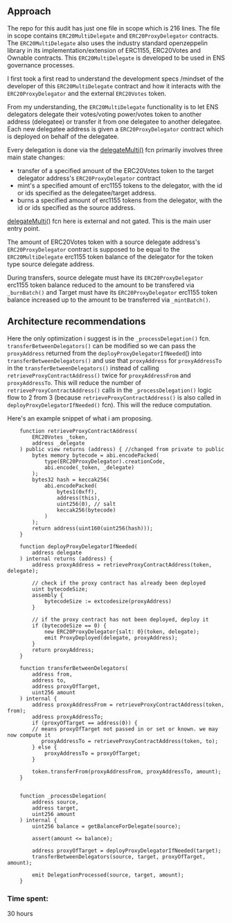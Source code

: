 ## Approach

The repo for this audit has just one file in scope which is 216 lines. The file in scope contains `ERC20MultiDelegate` and `ERC20ProxyDelegator` contracts. The `ERC20MultiDelegate` also uses the industry standard openzeppelin library in its implementation/extension of ERC1155, ERC20Votes and Ownable contracts. This `ERC20MultiDelegate` is developed to be used in ENS governance processes. 

I first took a first read to understand the development specs /mindset of the developer of this `ERC20MultiDelegate` contract and how it interacts with the `ERC20ProxyDelegator` and the external `ERC20Votes` token. 

From my understanding, the `ERC20MultiDelegate` functionality is to let ENS delegators delegate their votes/voting power/votes token to another address (delegatee) or transfer it from one delegatee to another delegatee. Each new delegatee address is given a `ERC20ProxyDelegator` contract which is deployed on behalf of the delegatee. 

Every delegation is done via the [delegateMulti()](https://github.com/code-423n4/2023-10-ens/blob/ed25379c06e42c8218eb1e80e141412496950685/contracts/ERC20MultiDelegate.sol#L57) fcn primarily involves three main state changes: 
-  transfer of a specified amount of the ERC20Votes token to the target delegator address's `ERC20ProxyDelegator` contract
-  mint's a specified amount of  erc1155 tokens to the delegator, with the id or ids specified as the delegatee/target address. 
-  burns a specified amount of erc1155 tokens from the delegator, with the id or ids specified as the source address. 

[delegateMulti()](https://github.com/code-423n4/2023-10-ens/blob/ed25379c06e42c8218eb1e80e141412496950685/contracts/ERC20MultiDelegate.sol#L57) fcn here is external and not gated. This is the main user entry point. 

The amount of ERC20Votes token with a source delegate address's `ERC20ProxyDelegator` contract is supposed to be equal to the `ERC20MultiDelegate` erc1155 token balance of the delegator for the token type source delegate address. 

During transfers, source delegate must have its `ERC20ProxyDelegator` erc1155 token balance reduced to the amount to be transfered via `_burnBatch()` and Target must have its `ERC20ProxyDelegator` erc1155 token balance increased up to the amount to be transferred via `_mintBatch()`. 

## Architecture recommendations
Here the only optimization i suggest is in the `_processDelegation()` fcn. `transferBetweenDelegators()` can be modified so we can pass the `proxyAddress` returned from the `deployProxyDelegatorIfNeeded`() into `transferBetweenDelegators()` and use that `proxyAddress` for `proxyAddressTo`  in the  `transferBetweenDelegators()` instead of calling `retrieveProxyContractAddress()` twice for `proxyAddressFrom` and `proxyAddressTo`.  This will reduce the number of `retrieveProxyContractAddress()` calls in the `_processDelegation()` logic flow to 2 from 3 (because `retrieveProxyContractAddress()` is also called in `deployProxyDelegatorIfNeeded()` fcn). This will the reduce computation. 

Here's an example snippet of what i am proposing. 
```
    function retrieveProxyContractAddress(
        ERC20Votes _token,
        address _delegate
    ) public view returns (address) { //changed from private to public
        bytes memory bytecode = abi.encodePacked(
            type(ERC20ProxyDelegator).creationCode, 
            abi.encode(_token, _delegate)
        );
        bytes32 hash = keccak256(
            abi.encodePacked(
                bytes1(0xff),
                address(this),
                uint256(0), // salt
                keccak256(bytecode)
            )
        );
        return address(uint160(uint256(hash)));
    }

    function deployProxyDelegatorIfNeeded(
        address delegate
    ) internal returns (address) {
        address proxyAddress = retrieveProxyContractAddress(token, delegate);

        // check if the proxy contract has already been deployed
        uint bytecodeSize;
        assembly {
            bytecodeSize := extcodesize(proxyAddress)
        }

        // if the proxy contract has not been deployed, deploy it
        if (bytecodeSize == 0) {
            new ERC20ProxyDelegator{salt: 0}(token, delegate);
            emit ProxyDeployed(delegate, proxyAddress);
        }
        return proxyAddress;
    }

    function transferBetweenDelegators(
        address from,
        address to,
        address proxyOfTarget,
        uint256 amount
    ) internal {
        address proxyAddressFrom = retrieveProxyContractAddress(token, from);
        address proxyAddressTo;
        if (proxyOfTarget == address(0)) {
        // means proxyOfTarget not passed in or set or known. we may now compute it
           proxyAddressTo = retrieveProxyContractAddress(token, to);
        } else {
            proxyAddressTo = proxyOfTarget;
        }
        
        token.transferFrom(proxyAddressFrom, proxyAddressTo, amount);
    }


    function _processDelegation(
        address source,
        address target,
        uint256 amount
    ) internal {
        uint256 balance = getBalanceForDelegate(source);

        assert(amount <= balance);

        address proxyOfTarget = deployProxyDelegatorIfNeeded(target);
        transferBetweenDelegators(source, target, proxyOfTarget, amount);

        emit DelegationProcessed(source, target, amount);
    }
```



### Time spent:
30 hours